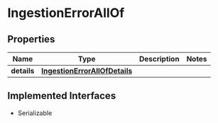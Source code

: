 

# IngestionErrorAllOf


## Properties

| Name | Type | Description | Notes |
|------------ | ------------- | ------------- | -------------|
|**details** | [**IngestionErrorAllOfDetails**](IngestionErrorAllOfDetails.md) |  |  |


## Implemented Interfaces

* Serializable


